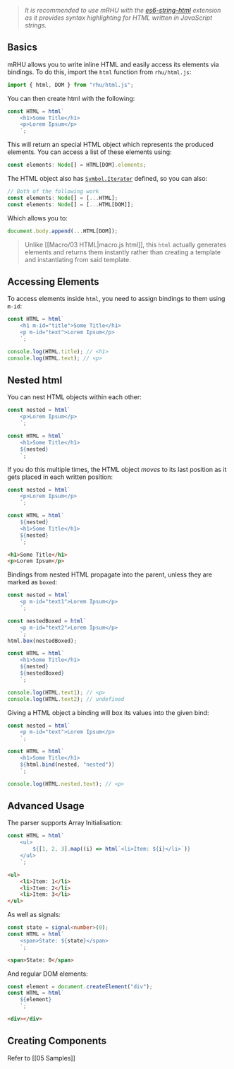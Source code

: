 > *It is recommended to use mRHU with the [es6-string-html](https://marketplace.visualstudio.com/items?itemName=Tobermory.es6-string-html) extension as it provides syntax highlighting for HTML written in JavaScript strings.*

## Basics

mRHU allows you to write inline HTML and easily access its elements via bindings. To do this, import the `html` function from `rhu/html.js`:

```typescript
import { html, DOM } from "rhu/html.js";
```

You can then create html with the following:

```typescript
const HTML = html`
    <h1>Some Title</h1>
    <p>Lorem Ipsum</p>
    `;
```

This will return an special HTML object which represents the produced elements. You can access a list of these elements using:

```typescript
const elements: Node[] = HTML[DOM].elements;
```

The HTML object also has [`Symbol.Iterator`](https://developer.mozilla.org/en-US/docs/Web/JavaScript/Reference/Global_Objects/Symbol/iterator) defined, so you can also:

```typescript
// Both of the following work
const elements: Node[] = [...HTML];
const elements: Node[] = [...HTML[DOM]];
```

Which allows you to:

```typescript
document.body.append(...HTML[DOM]);
```

> Unlike [[Macro/03 HTML|macro.js html]], this `html` actually generates elements and returns them instantly rather than creating a template and instantiating from said template.

## Accessing Elements

To access elements inside `html`, you need to assign bindings to them using `m-id`:

```typescript
const HTML = html`
    <h1 m-id="title">Some Title</h1>
    <p m-id="text">Lorem Ipsum</p>
    `;

console.log(HTML.title); // <h1>
console.log(HTML.text); // <p>
```
## Nested html

You can nest HTML objects within each other:

```typescript
const nested = html`
    <p>Lorem Ipsum</p>
    `;

const HTML = html`
    <h1>Some Title</h1>
    ${nested}
    `;
```

If you do this multiple times, the HTML object *moves* to its last position as it gets placed in each written position:

```typescript
const nested = html`
    <p>Lorem Ipsum</p>
    `;

const HTML = html`
    ${nested}
    <h1>Some Title</h1>
    ${nested}
    `;
```

```html
<h1>Some Title</h1>
<p>Lorem Ipsum</p>
```

Bindings from nested HTML propagate into the parent, unless they are marked as `boxed`:

```typescript
const nested = html`
    <p m-id="text1">Lorem Ipsum</p>
    `;

const nestedBoxed = html`
    <p m-id="text2">Lorem Ipsum</p>
    `;
html.box(nestedBoxed);

const HTML = html`
    <h1>Some Title</h1>
    ${nested}
    ${nestedBoxed}
    `;

console.log(HTML.text1); // <p>
console.log(HTML.text2); // undefined
```

Giving a HTML object a binding will box its values into the given bind:

```typescript
const nested = html`
    <p m-id="text">Lorem Ipsum</p>
    `;

const HTML = html`
    <h1>Some Title</h1>
    ${html.bind(nested, "nested")}
    `;

console.log(HTML.nested.text); // <p>
```

## Advanced Usage

The parser supports Array Initialisation:

```typescript
const HTML = html`
    <ul>
        ${[1, 2, 3].map((i) => html`<li>Item: ${i}</li>`)}
    </ul>
    `;
```

```html
<ul>
    <li>Item: 1</li>
    <li>Item: 2</li>
    <li>Item: 3</li>
</ul>
```

As well as signals:

```typescript
const state = signal<number>(0);
const HTML = html`
    <span>State: ${state}</span>
    `;
```

```html
<span>State: 0</span>
```

And regular DOM elements:

```typescript
const element = document.createElement("div");
const HTML = html`
    ${element}
    `;
```

```html
<div></div>
```
## Creating Components

Refer to [[05 Samples]]